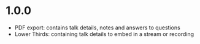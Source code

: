# 1.0.0

* PDF export: contains talk details, notes and answers to questions
* Lower Thirds: containing talk details to embed in a stream or recording
